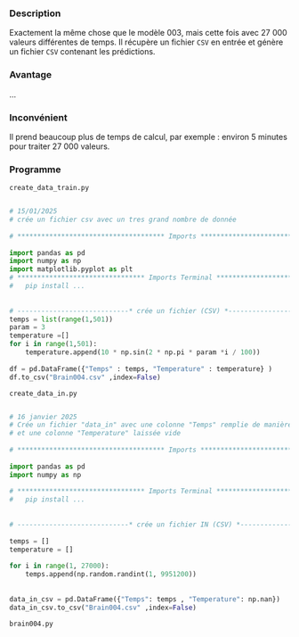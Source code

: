 ### Description
Exactement la même chose que le modèle 003, mais cette fois avec 27 000 valeurs différentes de temps. Il récupère un fichier `CSV` en entrée et génère un fichier `CSV` contenant les prédictions.
### Avantage 
...

### Inconvénient 
Il prend beaucoup plus de temps de calcul, par exemple : environ 5 minutes pour traiter 27 000 valeurs.
### Programme
`create_data_train.py`
```python

# 15/01/2025  
# crée un fichier csv avec un tres grand nombre de donnée  
  
# ************************************* Imports ******************************#  
  
import pandas as pd  
import numpy as np  
import matplotlib.pyplot as plt  
# ******************************** Imports Terminal **************************#  
#   pip install ...  
  
  
# ----------------------------* crée un fichier (CSV) *---------------------#  
temps = list(range(1,501))  
param = 3  
temperature =[]  
for i in range(1,501):  
    temperature.append(10 * np.sin(2 * np.pi * param *i / 100)) 
  
df = pd.DataFrame({"Temps" : temps, "Temperature" : temperature} )  
df.to_csv("Brain004.csv" ,index=False)
```

`create_data_in.py`
```python

# 16 janvier 2025  
# Crée un fichier "data_in" avec une colonne "Temps" remplie de manière aléatoire  
# et une colonne "Temperature" laissée vide  
  
# ************************************* Imports ******************************#  
  
import pandas as pd  
import numpy as np  
  
# ******************************** Imports Terminal **************************#  
#   pip install ...  
  
  
# ----------------------------* crée un fichier IN (CSV) *---------------------#  
  
temps = []  
temperature = []  
  
for i in range(1, 27000):  
    temps.append(np.random.randint(1, 9951200))  
  
  
data_in_csv = pd.DataFrame({"Temps": temps , "Temperature": np.nan})  
data_in_csv.to_csv("Brain004.csv" ,index=False)

```


`brain004.py`
```python


```